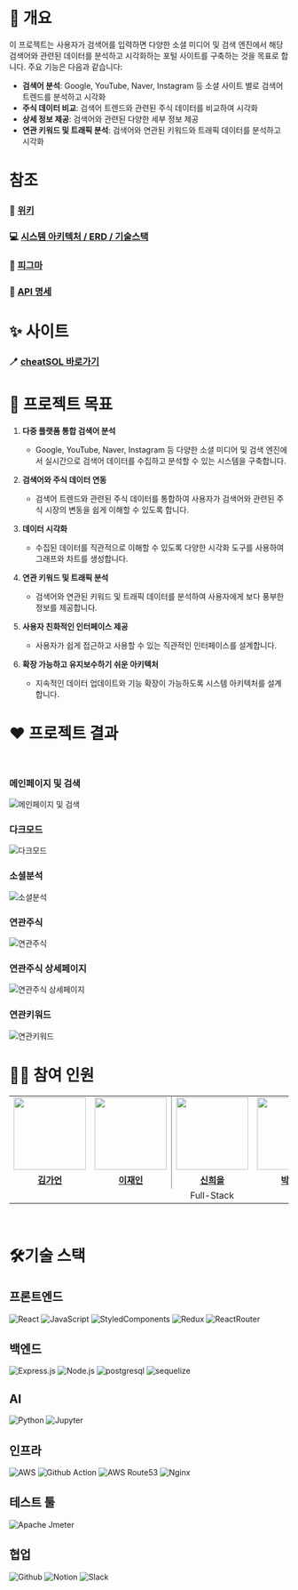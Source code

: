 # 🎀 개요

이 프로젝트는 사용자가 검색어를 입력하면 다양한 소셜 미디어 및 검색 엔진에서 해당 검색어와 관련된 데이터를 분석하고 시각화하는 포털 사이트를 구축하는 것을 목표로 합니다. 주요 기능은 다음과 같습니다:
<br />

- **검색어 분석**: Google, YouTube, Naver, Instagram 등 소셜 사이트 별로 검색어 트렌드를 분석하고 시각화
- **주식 데이터 비교**: 검색어 트렌드와 관련된 주식 데이터를 비교하여 시각화
- **상세 정보 제공**: 검색어와 관련된 다양한 세부 정보 제공
- **연관 키워드 및 트래픽 분석**: 검색어와 연관된 키워드와 트래픽 데이터를 분석하고 시각화

# 참조
### 📄 [위키](https://github.com/CheatSOL/.github/wiki)
### 💻 [시스템 아키텍처 / ERD / 기술스택](https://github.com/CheatSOL/.github/wiki/%E2%98%81%EF%B8%8F-%EC%8B%9C%EC%8A%A4%ED%85%9C-%EC%95%84%ED%82%A4%ED%85%8D%EC%B3%90-%EB%B0%8F-%EA%B8%B0%EC%88%A0-%EC%8A%A4%ED%83%9D)
### 🎨 [피그마](https://www.figma.com/design/bxXq0CXANhQh2PATY3xJOA/Untitled?node-id=0-1&t=vrPnrNDQifKCIeEg-1)
### 🍔 [API 명세](https://abounding-lasagna-fc5.notion.site/api-6c5910ea3abe47189673256bb8bf05b1?pvs=4)

# ✨ 사이트

### 🪥 [cheatSOL 바로가기](http://cheatSOL.site)

# 👑 프로젝트 목표

1. **다중 플랫폼 통합 검색어 분석**  
    - Google, YouTube, Naver, Instagram 등 다양한 소셜 미디어 및 검색 엔진에서 실시간으로 검색어 데이터를 수집하고 분석할 수 있는 시스템을 구축합니다.

2. **검색어와 주식 데이터 연동**  
    - 검색어 트렌드와 관련된 주식 데이터를 통합하여 사용자가 검색어와 관련된 주식 시장의 변동을 쉽게 이해할 수 있도록 합니다.

3. **데이터 시각화**  
    - 수집된 데이터를 직관적으로 이해할 수 있도록 다양한 시각화 도구를 사용하여 그래프와 차트를 생성합니다.

4. **연관 키워드 및 트래픽 분석**  
    - 검색어와 연관된 키워드 및 트래픽 데이터를 분석하여 사용자에게 보다 풍부한 정보를 제공합니다.

5. **사용자 친화적인 인터페이스 제공**  
    - 사용자가 쉽게 접근하고 사용할 수 있는 직관적인 인터페이스를 설계합니다.

6. **확장 가능하고 유지보수하기 쉬운 아키텍처**  
    - 지속적인 데이터 업데이트와 기능 확장이 가능하도록 시스템 아키텍처를 설계합니다.


# ❤ 프로젝트 결과
<br />

### 메인페이지 및 검색
![메인페이지 및 검색](https://github.com/CheatSOL/.github/blob/5348fe5eb61d59fd33355032d1b0121c993e692f/cheatSOL-1.GIF)

### 다크모드
![다크모드](https://github.com/CheatSOL/.github/blob/5348fe5eb61d59fd33355032d1b0121c993e692f/cheatSOL-2.GIF)

### 소셜분석
![소셜분석](https://github.com/CheatSOL/.github/blob/5348fe5eb61d59fd33355032d1b0121c993e692f/cheatSOL-3.GIF)

### 연관주식
![연관주식](https://github.com/CheatSOL/.github/blob/5348fe5eb61d59fd33355032d1b0121c993e692f/cheatSOL-4.GIF)

### 연관주식 상세페이지
![연관주식 상세페이지](https://github.com/CheatSOL/.github/blob/5348fe5eb61d59fd33355032d1b0121c993e692f/cheatSOL-5.GIF)

### 연관키워드
![연관키워드](https://github.com/CheatSOL/.github/blob/5348fe5eb61d59fd33355032d1b0121c993e692f/cheatSOL-6.GIF)

 # 👋🏻 참여 인원
<table style="border: 0.5 solid gray">
 <tr>
    <td align="center"><a href="https://github.com/gariguri"><img src="https://avatars.githubusercontent.com/gariguri" width="130px;" alt=""></td>
    <td align="center" style="border-right : 0.5px solid gray"><a href="https://github.com/JaeIn1"><img src="https://avatars.githubusercontent.com/JaeIn1" width="130px;" alt=""></td>
    <td align="center"><a href="https://github.com/ShinHeeEul"><img src="https://avatars.githubusercontent.com/ShinHeeEul" width="130px;" alt=""></td>
    <td align="center" style="border-right : 0.5px solid gray"><a href="https://github.com/colde99"><img src="https://avatars.githubusercontent.com/colde99" width="130px;" alt=""></td>
    <td align="center"><a href="https://github.com/donginLee"><img src="https://avatars.githubusercontent.com/donginLee" width="130px;" alt=""></td>

  </tr>
  <tr>
    <td align="center"><a href="https://github.com/gariguri"><b>김가언</b></td>
    <td align="center"style="border-right : 0.5px solid gray"><a href="https://github.com/JaeIn1" ><b>이재인</b></td>
    <td align="center"><a href="https://github.com/ShinHeeEul"><b>신희을</b></td>
    <td align="center"style="border-right : 0.5px solid gray"><a href="https://github.com/colde99" ><b>박찬란</b></td>
    <td align="center"><a href="https://github.com/donginLee"><b>이동인</b></td>
  </tr>

  <tr>
    <td align = "center" colspan = "5" style="border-right : 0.5px solid gray">Full-Stack</td>
  </tr>
</table>

<br/>

# 🛠기술 스택
## 프론트엔드
![React](https://img.shields.io/badge/react-61DAFB?style=for-the-badge&logo=react&logoColor=white)
![JavaScript](https://img.shields.io/badge/javascript-F7DF1E?style=for-the-badge&logo=javascript&logoColor=white)
![StyledComponents](https://img.shields.io/badge/styledcomponents-DB7093?style=for-the-badge&logo=styledcomponents&logoColor=white)
![Redux](https://img.shields.io/badge/redux-764ABC?style=for-the-badge&logo=redux&logoColor=white)
![ReactRouter](https://img.shields.io/badge/reactrouter-CA4245?style=for-the-badge&logo=reactrouter&logoColor=white)
## 백엔드
![Express.js](https://img.shields.io/badge/express-000000?style=for-the-badge&logo=express&logoColor=white)
![Node.js](https://img.shields.io/badge/nodedotjs-5FA04E?style=for-the-badge&logo=nodedotjs&logoColor=white)
![postgresql](https://img.shields.io/badge/postgresql-4169E1?style=for-the-badge&logo=postgresql&logoColor=white)
![sequelize](https://img.shields.io/badge/sequelize-52B0E7?style=for-the-badge&logo=sequelize&logoColor=white)

## AI
![Python](https://img.shields.io/badge/python-3776AB?style=for-the-badge&logo=python&logoColor=white)
![Jupyter](https://img.shields.io/badge/jupyter-F37626?style=for-the-badge&logo=jupyter&logoColor=white)

## 인프라
![AWS](https://img.shields.io/badge/amazonec2-FF9900?style=for-the-badge&logo=AmazonEC2&logoColor=white)
![Github Action](https://img.shields.io/badge/githubactions-2088FF?style=for-the-badge&logo=githubactions&logoColor=white)
![AWS Route53](https://img.shields.io/badge/amazonroute53-8C4FFF?style=for-the-badge&logo=amazonroute53&logoColor=white)
![Nginx](https://img.shields.io/badge/nginx-009639?style=for-the-badge&logo=nginx&logoColor=white)

## 테스트 툴
![Apache Jmeter](https://img.shields.io/badge/apachejmeter-D22128?style=for-the-badge&logo=apachejmeter&logoColor=white)

## 협업
![Github](https://img.shields.io/badge/github-181717?style=for-the-badge&logo=github&logoColor=white)
![Notion](https://img.shields.io/badge/notion-000000?style=for-the-badge&logo=notion&logoColor=white)
![Slack](https://img.shields.io/badge/slack-4A154B?style=for-the-badge&logo=slack&logoColor=white)
<br />
